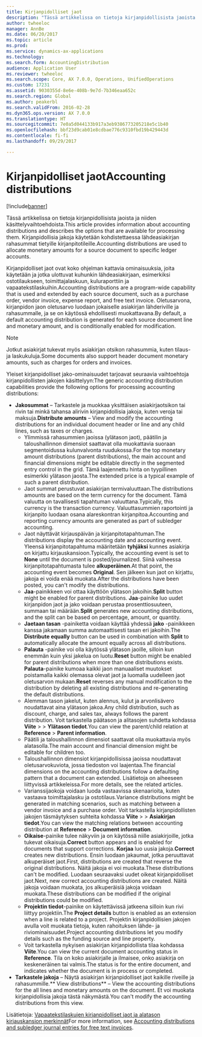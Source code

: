 ```yaml
---
title: Kirjanpidolliset jaot
description: "Tässä artikkelissa on tietoja kirjanpidollisista jaoista ja niiden käsittelyvaihtoehdoista. Kirjanpidollisia jakoja käytetään kohdistettaessa lähdeasiakirjan rahasummat tietyille kirjanpitotileille."
author: twheeloc
manager: AnnBe
ms.date: 06/20/2017
ms.topic: article
ms.prod: 
ms.service: dynamics-ax-applications
ms.technology: 
ms.search.form: AccountingDistribution
audience: Application User
ms.reviewer: twheeloc
ms.search.scope: Core, AX 7.0.0, Operations, UnifiedOperations
ms.custom: 17231
ms.assetid: 9030355d-8e6e-408b-9e7d-7b346eaa652c
ms.search.region: Global
ms.author: peakerbl
ms.search.validFrom: 2016-02-28
ms.dyn365.ops.version: AX 7.0.0
ms.translationtype: HT
ms.sourcegitcommit: 7e0a5d044133b917a3eb9386773205218e5c1b40
ms.openlocfilehash: bbf23d9cab01e8cdbae776c9310fbd19b429443d
ms.contentlocale: fi-fi
ms.lasthandoff: 09/29/2017

---
```


# <a name="accounting-distributions"></a><span data-ttu-id="38d7b-104">Kirjanpidolliset jaot</span><span class="sxs-lookup"><span data-stu-id="38d7b-104">Accounting distributions</span></span>

[!include[banner](../includes/banner.md)]


<span data-ttu-id="38d7b-105">Tässä artikkelissa on tietoja kirjanpidollisista jaoista ja niiden käsittelyvaihtoehdoista.</span><span class="sxs-lookup"><span data-stu-id="38d7b-105">This article provides information about accounting distributions and describes the options that are available for processing them.</span></span> <span data-ttu-id="38d7b-106">Kirjanpidollisia jakoja käytetään kohdistettaessa lähdeasiakirjan rahasummat tietyille kirjanpitotileille.</span><span class="sxs-lookup"><span data-stu-id="38d7b-106">Accounting distributions are used to allocate monetary amounts for a source document to specific ledger accounts.</span></span> 

<span data-ttu-id="38d7b-107">Kirjanpidolliset jaot ovat koko ohjelman kattavia ominaisuuksia, joita käytetään ja jotka ulottuvat kuhunkin lähdeasiakirjaan, esimerkiksi ostotilaukseen, toimittajalaskuun, kuluraporttiin ja vapaatekstilaskuihin.</span><span class="sxs-lookup"><span data-stu-id="38d7b-107">Accounting distributions are a program-wide capability that is used and extended by each source document, such as a purchase order, vendor invoice, expense report, and free text invoice.</span></span> <span data-ttu-id="38d7b-108">Oletusarvona, kirjanpidon jaon oletusarvo luodaan jokaiselle asiakirjan lähderiville ja rahasummalle, ja se on käytössä ehdollisesti muokattavana.</span><span class="sxs-lookup"><span data-stu-id="38d7b-108">By default, a default accounting distribution is generated for each source document line and monetary amount, and is conditionally enabled for modification.</span></span> 

> [!Note] 
> <span data-ttu-id="38d7b-109">Jotkut asiakirjat tukevat myös asiakirjan otsikon rahasummia, kuten tilaus- ja laskukuluja.</span><span class="sxs-lookup"><span data-stu-id="38d7b-109">Some documents also support header document monetary amounts, such as charges for orders and invoices.</span></span> 

<span data-ttu-id="38d7b-110">Yleiset kirjanpidolliset jako-ominaisuudet tarjoavat seuraavia vaihtoehtoja kirjanpidollisten jakojen käsittelyyn:</span><span class="sxs-lookup"><span data-stu-id="38d7b-110">The generic accounting distribution capabilities provide the following options for processing accounting distributions:</span></span>

-   <span data-ttu-id="38d7b-111">**Jakosummat** – Tarkastele ja muokkaa yksittäisen asiakirjaotsikon tai rivin tai minkä tahansa alirivin kirjanpidollisia jakoja, kuten veroja tai maksuja.</span><span class="sxs-lookup"><span data-stu-id="38d7b-111">**Distribute amounts** – View and modify the accounting distributions for an individual document header or line and any child lines, such as taxes or charges.</span></span>
    -   <span data-ttu-id="38d7b-112">Ylimmissä rahasummien jaoissa (ylätason jaot), päätilin ja taloushallinnon dimensiot saattavat olla muokattavia suoraan segmentoidussa kulunvalvonta ruudukossa.</span><span class="sxs-lookup"><span data-stu-id="38d7b-112">For the top monetary amount distributions (parent distributions), the main account and financial dimensions might be editable directly in the segmented entry control in the grid.</span></span> <span data-ttu-id="38d7b-113">Tämä laajennettu hinta on tyypillinen esimerkki ylätason jaosta.</span><span class="sxs-lookup"><span data-stu-id="38d7b-113">The extended price is a typical example of such a parent distribution.</span></span>
    -   <span data-ttu-id="38d7b-114">Jaot summat perustuvat asiakirjan termivaluuttaan.</span><span class="sxs-lookup"><span data-stu-id="38d7b-114">The distributions amounts are based on the term currency for the document.</span></span> <span data-ttu-id="38d7b-115">Tämä valuutta on tavallisesti tapahtuman valuuttana.</span><span class="sxs-lookup"><span data-stu-id="38d7b-115">Typically, this currency is the transaction currency.</span></span> <span data-ttu-id="38d7b-116">Valuuttasummien raportointi ja kirjanpito luodaan osana alareskontran kirjanpitoa.</span><span class="sxs-lookup"><span data-stu-id="38d7b-116">Accounting and reporting currency amounts are generated as part of subledger accounting.</span></span>
    -   <span data-ttu-id="38d7b-117">Jaot näyttävät kirjauspäivän ja kirjanpitotapahtuman.</span><span class="sxs-lookup"><span data-stu-id="38d7b-117">The distributions display the accounting date and accounting event.</span></span> <span data-ttu-id="38d7b-118">Yleensä kirjanpitotapahtuma määritetään **tyhjäksi** kunnes asiakirja on kirjattu kirjauskansioon.</span><span class="sxs-lookup"><span data-stu-id="38d7b-118">Typically, the accounting event is set to **None** until the document is posted/journalized.</span></span> <span data-ttu-id="38d7b-119">Siinä vaiheessa kirjanpitotapahtumasta tulee **alkuperäinen**.</span><span class="sxs-lookup"><span data-stu-id="38d7b-119">At that point, the accounting event becomes **Original**.</span></span> <span data-ttu-id="38d7b-120">Sen jälkeen kun jaot on kirjattu, jakoja ei voida enää muokata.</span><span class="sxs-lookup"><span data-stu-id="38d7b-120">After the distributions have been posted, you can't modify the distributions.</span></span>
    -   <span data-ttu-id="38d7b-121">**Jaa**-painikkeen voi ottaa käyttöön ylätason jakoihin.</span><span class="sxs-lookup"><span data-stu-id="38d7b-121">**Split** button might be enabled for parent distributions.</span></span> <span data-ttu-id="38d7b-122">**Jaa**-painike luo uudet kirjanpidon jaot ja jako voidaan perustaa prosenttiosuuteen, summaan tai määrään.</span><span class="sxs-lookup"><span data-stu-id="38d7b-122">**Split** generates new accounting distributions, and the split can be based on percentage, amount, or quantity.</span></span>
    -   <span data-ttu-id="38d7b-123">**Jaetaan tasan** -painiketta voidaan käyttää yhdessä **jako** -painikkeen kanssa jakamaan summa automaattisesti tasan eri jakoihin.</span><span class="sxs-lookup"><span data-stu-id="38d7b-123">The **Distribute equally** button can be used in combination with **Split** to automatically allocate the amount equally across all distributions.</span></span>
    -   <span data-ttu-id="38d7b-124">**Palauta** -painike voi olla käytössä ylätason jaoille, silloin kun enemmän kuin yksi jakelua on luotu.</span><span class="sxs-lookup"><span data-stu-id="38d7b-124">**Reset** button might be enabled for parent distributions when more than one distributions exists.</span></span> <span data-ttu-id="38d7b-125">**Palauta**-painike kumoaa kaikki jaon manuaaliset muutokset poistamalla kaikki olemassa olevat jaot ja luomalla uudelleen jaot oletusarvon mukaan.</span><span class="sxs-lookup"><span data-stu-id="38d7b-125">**Reset** reverses any manual modification to the distribution by deleting all existing distributions and re-generating the default distributions.</span></span>
    -   <span data-ttu-id="38d7b-126">Alemman tason jakelut, kuten alennus, kulut ja arvonlisävero noudattavat aina ylätason jakoa.</span><span class="sxs-lookup"><span data-stu-id="38d7b-126">Any child distribution, such as discount, charge, and sales tax, always follows the parent distribution.</span></span> <span data-ttu-id="38d7b-127">Voit tarkastella päätason ja alitasojen suhdetta kohdassa **Viite** &gt; > **Ylätason tiedot**.</span><span class="sxs-lookup"><span data-stu-id="38d7b-127">You can view the parent/child relation at **Reference** &gt; **Parent information**.</span></span>
    -   <span data-ttu-id="38d7b-128">Päätili ja taloushallinnon dimensiot saattavat olla muokattavia myös alatasolla.</span><span class="sxs-lookup"><span data-stu-id="38d7b-128">The main account and financial dimension might be editable for children too.</span></span>
    -   <span data-ttu-id="38d7b-129">Taloushallinnon dimensiot kirjanpidollisissa jaoissa noudattavat oletusarvokuviota, jossa tiedoston voi laajentaa.</span><span class="sxs-lookup"><span data-stu-id="38d7b-129">The financial dimensions on the accounting distributions follow a defaulting pattern that a document can extended.</span></span> <span data-ttu-id="38d7b-130">Lisätietoja on aiheeseen liittyvissä artikkeleissa.</span><span class="sxs-lookup"><span data-stu-id="38d7b-130">For more details, see the related articles.</span></span>
    -   <span data-ttu-id="38d7b-131">Varianssijaokoja voidaan luoda vastaavissa skenaarioita, kuten vastaava toimittajalasku ja ostotilaus.</span><span class="sxs-lookup"><span data-stu-id="38d7b-131">Variance distributions might be generated in matching scenarios, such as matching between a vendor invoice and a purchase order.</span></span> <span data-ttu-id="38d7b-132">Voit tarkastella kirjanpidollisten jakojen täsmäytyksen suhteita kohdassa **Viite** > &gt; **Asiakirjan tiedot**.</span><span class="sxs-lookup"><span data-stu-id="38d7b-132">You can view the matching relations between accounting distribution at **Reference** &gt; **Document information**.</span></span>
    -   <span data-ttu-id="38d7b-133">**Oikaise**-painike tulee näkyviin ja on käytössä niille asiakirjoille, jotka tukevat oikaisuja.</span><span class="sxs-lookup"><span data-stu-id="38d7b-133">**Correct** button appears and is enabled for documents that support corrections.</span></span> <span data-ttu-id="38d7b-134">**Korjaa** luo uusia jakoja.</span><span class="sxs-lookup"><span data-stu-id="38d7b-134">**Correct** creates new distributions.</span></span> <span data-ttu-id="38d7b-135">Ensin luodaan jakaumat, jotka peruuttavat alkuperäiset jaot.</span><span class="sxs-lookup"><span data-stu-id="38d7b-135">First, distributions are created that reverse the original distributions.</span></span> <span data-ttu-id="38d7b-136">Näitä jakoja ei voi muokata.</span><span class="sxs-lookup"><span data-stu-id="38d7b-136">These distributions can't be modified.</span></span> <span data-ttu-id="38d7b-137">Luodaan seuraavaksi uudet oikeat kirjanpidolliset jaot.</span><span class="sxs-lookup"><span data-stu-id="38d7b-137">Next, new correct accounting distributions are created.</span></span> <span data-ttu-id="38d7b-138">Näitä jakoja voidaan muokata, jos alkuperäisiä jakoja voidaan muokata.</span><span class="sxs-lookup"><span data-stu-id="38d7b-138">These distributions can be modified if the original distributions could be modified.</span></span>
    -   <span data-ttu-id="38d7b-139">**Projektin tiedot**-painike on käytettävissä jatkeena silloin kun rivi liittyy projektiin.</span><span class="sxs-lookup"><span data-stu-id="38d7b-139">The **Project details** button is enabled as an extension when a line is related to a project.</span></span> <span data-ttu-id="38d7b-140">Projektin kirjanpidollisien jakojen avulla voit muokata tietoja, kuten rahoituksen lähde- ja riviominaisuudet.</span><span class="sxs-lookup"><span data-stu-id="38d7b-140">Project accounting distributions let you modify details such as the funding source and line property.</span></span>
    -   <span data-ttu-id="38d7b-141">Voit tarkastella nykyisen asiakirjan kirjanpidollista tilaa kohdassa **Viite**.</span><span class="sxs-lookup"><span data-stu-id="38d7b-141">You can view the current document accounting status in **Reference**.</span></span> <span data-ttu-id="38d7b-142">Tila on koko asiakirjalle ja ilmaisee, onko asiakirja on keskeneräinen tai valmis.</span><span class="sxs-lookup"><span data-stu-id="38d7b-142">The status is for the entire document, and indicates whether the document is in process or completed.</span></span>
-   <span data-ttu-id="38d7b-143">**Tarkastele jakoja** – Näytä asiakirjan kirjanpidolliset jaot kaikille riveille ja rahasummille.</span><span class="sxs-lookup"><span data-stu-id="38d7b-143">** View distributions** – View the accounting distributions for the all lines and monetary amounts on the document.</span></span> <span data-ttu-id="38d7b-144">Et voi muokata kirjanpidollisia jakoja tästä näkymästä.</span><span class="sxs-lookup"><span data-stu-id="38d7b-144">You can't modify the accounting distributions from this view.</span></span>


<span data-ttu-id="38d7b-145">Lisätietoja: [Vapaatekstilaskujen kirjanpidolliset jaot ja alatason kirjauskansion merkinnät](accounting-distributions-subledger-journal-entries-vendor-invoices.md)</span><span class="sxs-lookup"><span data-stu-id="38d7b-145">For more information, see [Accounting distributions and subledger journal entries for free text invoices](accounting-distributions-subledger-journal-entries-vendor-invoices.md).</span></span>



